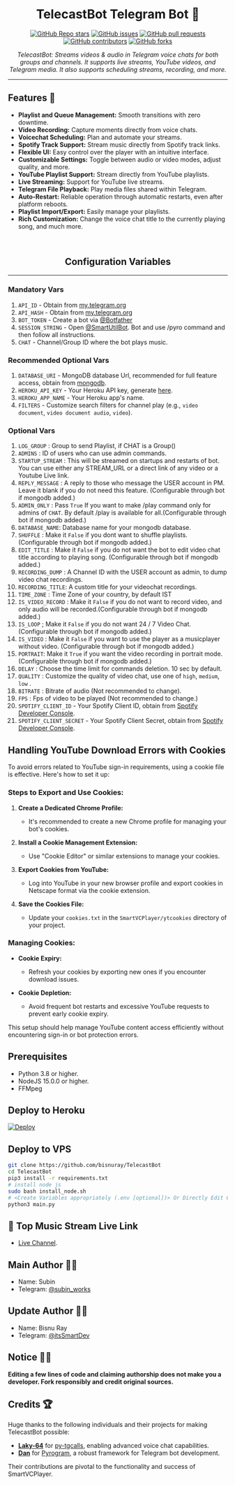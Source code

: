 <h1 align="center">TelecastBot Telegram Bot 🎸</h1>

<p align="center">
  <a href="https://github.com/bisnuray/SmartVCPlayer/stargazers"><img src="https://img.shields.io/github/stars/bisnuray/SmartVCPlayer?color=blue&style=flat" alt="GitHub Repo stars"></a>
  <a href="https://github.com/bisnuray/SmartVCPlayer/issues"><img src="https://img.shields.io/github/issues/bisnuray/SmartVCPlayer" alt="GitHub issues"></a>
  <a href="https://github.com/bisnuray/SmartVCPlayer/pulls"><img src="https://img.shields.io/github/issues-pr/bisnuray/SmartVCPlayer" alt="GitHub pull requests"></a>
  <a href="https://github.com/bisnuray/SmartVCPlayer/graphs/contributors"><img src="https://img.shields.io/github/contributors/bisnuray/SmartVCPlayer?style=flat" alt="GitHub contributors"></a>
  <a href="https://github.com/bisnuray/SmartVCPlayer/network/members"><img src="https://img.shields.io/github/forks/bisnuray/SmartVCPlayer?style=flat" alt="GitHub forks"></a>
</p>

<p align="center">
  <em>TelecastBot: Streams videos & audio in Telegram voice chats for both groups and channels. It supports live streams, YouTube videos, and Telegram media. It also supports scheduling streams, recording, and more.</em>
</p>

---

## Features 🌟

- **Playlist and Queue Management:** Smooth transitions with zero downtime.
- **Video Recording:** Capture moments directly from voice chats.
- **Voicechat Scheduling:** Plan and automate your streams.
- **Spotify Track Support:** Stream music directly from Spotify track links.
- **Flexible UI:** Easy control over the player with an intuitive interface.
- **Customizable Settings:** Toggle between audio or video modes, adjust quality, and more.
- **YouTube Playlist Support:** Stream directly from YouTube playlists.
- **Live Streaming:** Support for YouTube live streams.
- **Telegram File Playback:** Play media files shared within Telegram.
- **Auto-Restart:** Reliable operation through automatic restarts, even after platform reboots.
- **Playlist Import/Export:** Easily manage your playlists.
- **Rich Customization:** Change the voice chat title to the currently playing song, and much more.
<br>
<h2 align="center">Configuration Variables</h2>
<hr>

### Mandatory Vars

1. `API_ID` - Obtain from [my.telegram.org](https://my.telegram.org/)
2. `API_HASH` - Obtain from [my.telegram.org](https://my.telegram.org)
3. `BOT_TOKEN` - Create a bot via [@Botfather](https://telegram.dog/BotFather)
4. `SESSION_STRING` -  Open [@SmartUtilBot](https://t.me/SmartUtilBot). Bot and use /pyro command and then follow all instructions.
5. `CHAT` - Channel/Group ID where the bot plays music.

### Recommended Optional Vars

1. `DATABASE_URI` - MongoDB database Url, recommended for full feature access, obtain from [mongodb](https://cloud.mongodb.com).
2. `HEROKU_API_KEY` - Your Heroku API key, generate [here](https://dashboard.heroku.com/account/applications/authorizations/new).
3. `HEROKU_APP_NAME` - Your Heroku app's name.
4. `FILTERS` - Customize search filters for channel play (e.g., `video document`, `video document audio`, `video`).

### Optional Vars

1. `LOG_GROUP` : Group to send Playlist, if CHAT is a Group()
2. `ADMINS` : ID of users who can use admin commands.
3. `STARTUP_STREAM` : This will be streamed on startups and restarts of bot. You can use either any STREAM_URL or a direct link of any video or a Youtube Live link.
4. `REPLY_MESSAGE` : A reply to those who message the USER account in PM. Leave it blank if you do not need this feature. (Configurable through bot if mongodb added.)
5. `ADMIN_ONLY` : Pass `True` If you want to make /play command only for admins of `CHAT`. By default /play is available for all.(Configurable through bot if mongodb added.)
6. `DATABASE_NAME`: Database name for your mongodb database.
7. `SHUFFLE` : Make it `False` if you dont want to shuffle playlists. (Configurable through bot if mongodb added.)
8. `EDIT_TITLE` : Make it `False` if you do not want the bot to edit video chat title according to playing song. (Configurable through bot if mongodb added.)
9. `RECORDING_DUMP` : A Channel ID with the USER account as admin, to dump video chat recordings.
10. `RECORDING_TITLE`: A custom title for your videochat recordings.
11. `TIME_ZONE` : Time Zone of your country, by default IST
12. `IS_VIDEO_RECORD` : Make it `False` if you do not want to record video, and only audio will be recorded.(Configurable through bot if mongodb added.)
13. `IS_LOOP` ; Make it `False` if you do not want 24 / 7 Video Chat. (Configurable through bot if mongodb added.)
14. `IS_VIDEO` : Make it `False` if you want to use the player as a musicplayer without video. (Configurable through bot if mongodb added.)
15. `PORTRAIT`: Make it `True` if you want the video recording in portrait mode. (Configurable through bot if mongodb added.)
16. `DELAY` : Choose the time limit for commands deletion. 10 sec by default.
18. `QUALITY` : Customize the quality of video chat, use one of `high`, `medium`, `low` . 
19. `BITRATE` : Bitrate of audio (Not recommended to change).
20. `FPS` : Fps of video to be played (Not recommended to change.)
21. `SPOTIFY_CLIENT_ID` - Your Spotify Client ID, obtain from [Spotify Developer Console](https://developer.spotify.com/dashboard/).
22. `SPOTIFY_CLIENT_SECRET` - Your Spotify Client Secret, obtain from [Spotify Developer Console](https://developer.spotify.com/dashboard/).

## Handling YouTube Download Errors with Cookies

To avoid errors related to YouTube sign-in requirements, using a cookie file is effective. Here's how to set it up:

### Steps to Export and Use Cookies:

1. **Create a Dedicated Chrome Profile:**
   - It's recommended to create a new Chrome profile for managing your bot's cookies.

2. **Install a Cookie Management Extension:**
   - Use "Cookie Editor" or similar extensions to manage your cookies.

3. **Export Cookies from YouTube:**
   - Log into YouTube in your new browser profile and export cookies in Netscape format via the cookie extension.

4. **Save the Cookies File:**
   - Update your `cookies.txt` in the `SmartVCPlayer/ytcookies` directory of your project.

### Managing Cookies:

- **Cookie Expiry:**
  - Refresh your cookies by exporting new ones if you encounter download issues.

- **Cookie Depletion:**
  - Avoid frequent bot restarts and excessive YouTube requests to prevent early cookie expiry.

This setup should help manage YouTube content access efficiently without encountering sign-in or bot protection errors.

## Prerequisites

- Python 3.8 or higher.
- NodeJS 15.0.0 or higher.
- FFMpeg

## Deploy to Heroku

[![Deploy](https://www.herokucdn.com/deploy/button.svg)](https://www.heroku.com/deploy/?template=https://github.com/bisnuray/SmartVCPlayer)

## Deploy to VPS

```sh
git clone https://github.com/bisnuray/TelecastBot
cd TelecastBot
pip3 install -r requirements.txt
# install node js
sudo bash install_node.sh
# <Create Variables appropriately (.env [optional])> Or Directly Edit Config.py
python3 main.py
```

## 📌 Top Music Stream Live Link

- [Live Channel](https://telegra.ph/Top-Music-Stream-Live-Link-02-02).

## Main Author 🧑‍💻

- Name: Subin
- Telegram: [@subin_works](https://t.me/subin_works)

## Update Author 🧑‍💻

- Name: Bisnu Ray
- Telegram: [@itsSmartDev](https://t.me/itsSmartDev)

## Notice 🔔🔔

<b>Editing a few lines of code and claiming authorship does not make you a developer. Fork responsibly and credit original sources.</b>

## Credits 🏆

Huge thanks to the following individuals and their projects for making TelecastBot possible:

- **[Laky-64](https://github.com/Laky-64)** for [py-tgcalls](https://github.com/pytgcalls/pytgcalls), enabling advanced voice chat capabilities.
- **[Dan](https://github.com/delivrance)** for [Pyrogram](https://github.com/pyrogram/pyrogram), a robust framework for Telegram bot development.

Their contributions are pivotal to the functionality and success of SmartVCPlayer.


